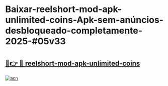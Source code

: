 # Baixar-reelshort-mod-apk-unlimited-coins-Apk-sem-anúncios-desbloqueado-completamente-2025-#05v33

# <h2><a href="https://ainizakaria.my?title=reelshort-mod-apk-unlimited-coins&ref=24M">🔗👉 🔴 reelshort-mod-apk-unlimited-coins</a></h2>

[![acn](https://github.com/user-attachments/assets/0f9c940e-d8b0-45ae-aac7-cd30a18b3e1c)](https://ainizakaria.my?title=reelshort-mod-apk-unlimited-coins&ref=24M)

